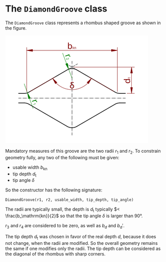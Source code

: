 # The `DiamondGroove` class

The `DiamondGroove` class represents a rhombus shaped groove as shown in the figure.

![diamond groove geometry](diamond.svg)

Mandatory measures of this groove are the two radii $`r_1`$ and $`r_2`$.
To constrain geometry fully, any two of the following must be given:
- usable width $`b_\mathrm{kn}`$
- tip depth $`d_\mathrm{t}`$
- tip angle $`\delta`$ 

So the constructor has the following signature:

    DiamondGroove(r1, r2, usable_width, tip_depth, tip_angle)

The radii are typically small, the depth is $`d_\mathrm{t}`$  typically $`< \frac{b_\mathrm{kn}}{2}`$ so that the tip angle $`\delta`$ is larger than 90°.

$`r_3`$ and $`r_4`$ are considered to be zero, as well as $`b_d`$ and $`b_d'`$.

The tip depth $`d_\mathrm{t}`$ was chosen in favor of the real depth $`d`$, because it does not change, when the radii are modified.
So the overall geometry remains the same if one modifies only the radii.
The tip depth can be considered as the diagonal of the rhombus with sharp corners.